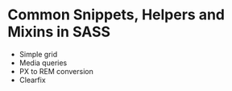 # Common Snippets, Helpers and Mixins in SASS
- Simple grid
- Media queries
- PX to REM conversion
- Clearfix
